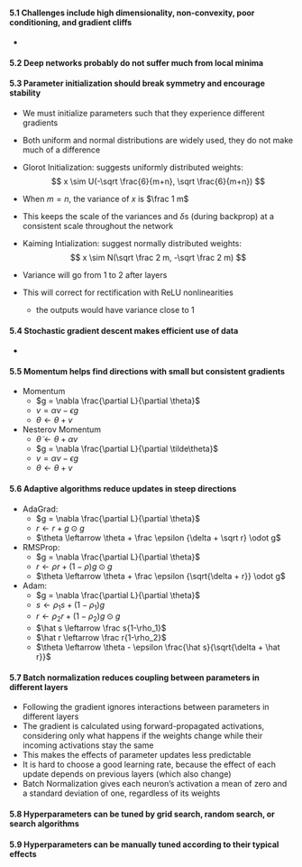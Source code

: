 #### 5.1 Challenges include high dimensionality, non-convexity, poor conditioning, and gradient cliffs
- 

#### 5.2 Deep networks probably do not suffer much from local minima

#### 5.3 Parameter initialization should break symmetry and encourage stability
- We must initialize parameters such that they experience different gradients
- Both uniform and normal distributions are widely used, they do not make much of a difference

- Glorot Initialization: suggests uniformly distributed weights:
$$
x \sim U(-\sqrt \frac{6}{m+n}, \sqrt \frac{6}{m+n})
$$
- When $m=n$, the variance of $x$ is $\frac 1 m$
- This keeps the scale of the variances and $\delta$s (during backprop) at a consistent scale throughout the network

- Kaiming Intialization: suggest normally distributed weights:
$$
x \sim N(\sqrt \frac 2 m, -\sqrt \frac 2 m)
$$
- Variance will go from 1 to 2 after layers
- This will correct for rectification with ReLU nonlinearities
	- the outputs would have variance close to 1

#### 5.4 Stochastic gradient descent makes efficient use of data
- 

#### 5.5 Momentum helps find directions with small but consistent gradients
- Momentum
	- $g = \nabla \frac{\partial L}{\partial \theta}$
	- $v = \alpha v - \epsilon g$
	- $\theta \leftarrow \theta + v$
- Nesterov Momentum
	- $\tilde\theta \leftarrow \theta + \alpha v$
	- $g = \nabla \frac{\partial L}{\partial \tilde\theta}$
	- $v = \alpha v - \epsilon g$
	- $\theta \leftarrow \theta + v$

#### 5.6 Adaptive algorithms reduce updates in steep directions
- AdaGrad:
	- $g = \nabla \frac{\partial L}{\partial \theta}$
	- $r \leftarrow r + g \odot g$
	- $\theta \leftarrow \theta + \frac \epsilon {\delta + \sqrt r} \odot g$
- RMSProp:
	- $g = \nabla \frac{\partial L}{\partial \theta}$
	- $r \leftarrow \rho r + (1-\rho)g \odot g$
	- $\theta \leftarrow \theta + \frac \epsilon {\sqrt{\delta + r}} \odot g$
- Adam:
	- $g = \nabla \frac{\partial L}{\partial \theta}$
	- $s \leftarrow \rho_1 s + (1-\rho_1)g$
	- $r \leftarrow \rho_2 r + (1-\rho_2)g \odot g$
	- $\hat s \leftarrow \frac s{1-\rho_1}$
	- $\hat r \leftarrow \frac r{1-\rho_2}$
	- $\theta \leftarrow \theta - \epsilon \frac{\hat s}{\sqrt{\delta + \hat r}}$
#### 5.7 Batch normalization reduces coupling between parameters in different layers
- Following the gradient ignores interactions between parameters in different layers
- The gradient is calculated using forward-propagated activations, considering only what happens if the weights change while their incoming activations stay the same
- This makes the effects of parameter updates less predictable
- It is hard to choose a good learning rate, because the effect of each update depends on previous layers (which also change)
- Batch Normalization gives each neuron’s activation a mean of zero and a standard deviation of one, regardless of its weights

#### 5.8 Hyperparameters can be tuned by grid search, random search, or search algorithms

#### 5.9 Hyperparameters can be manually tuned according to their typical effects

